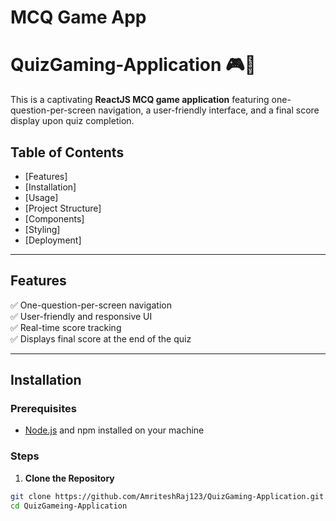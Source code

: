 # MCQ Game App

# QuizGaming-Application 🎮🧠

This is a captivating **ReactJS MCQ game application** featuring one-question-per-screen navigation, a user-friendly interface, and a final score display upon quiz completion.

## Table of Contents

- [Features]
- [Installation]
- [Usage]
- [Project Structure]
- [Components]
- [Styling]
- [Deployment]

---

## Features

✅ One-question-per-screen navigation  
✅ User-friendly and responsive UI  
✅ Real-time score tracking  
✅ Displays final score at the end of the quiz  

---

## Installation

### Prerequisites

- [Node.js](https://nodejs.org/) and npm installed on your machine

### Steps

1. **Clone the Repository**

```bash
git clone https://github.com/AmriteshRaj123/QuizGaming-Application.git
cd QuizGameing-Application 
